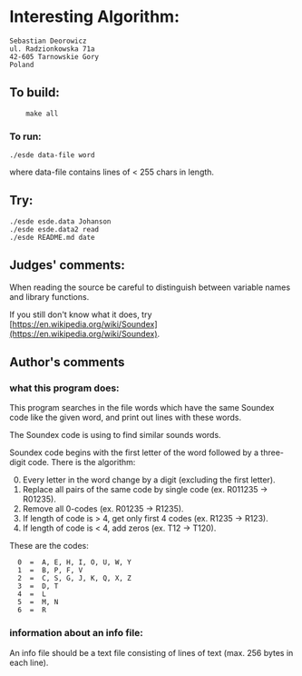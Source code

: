 # Interesting Algorithm:

    Sebastian Deorowicz
    ul. Radzionkowska 71a
    42-605 Tarnowskie Gory 
    Poland

## To build:

        make all

### To run:

	./esde data-file word

where data-file contains lines of < 255 chars in length.


## Try: 

	./esde esde.data Johanson
	./esde esde.data2 read
	./esde README.md date


## Judges' comments:

When reading the source be careful to distinguish between variable
names and library functions.  

If you still don't know what it does, try
[https://en.wikipedia.org/wiki/Soundex](https://en.wikipedia.org/wiki/Soundex).


## Author's comments

### what this program does:

This program searches in the file words which have the same Soundex code
like the given word, and print out lines with these words.

The Soundex code is using to find similar sounds words.

Soundex code begins with the first letter of the word followed by a
three-digit code. There is the algorithm:

0. Every letter in the word change by a digit (excluding the first letter).
1. Replace all pairs of the same code by single code (ex. R011235 -> R01235).
2. Remove all 0-codes (ex. R01235 -> R1235).
3. If length of code is > 4, get only first 4 codes (ex. R1235 -> R123).
4. If length of code is < 4, add zeros (ex. T12 -> T120).

These are the codes:

      0  =  A, E, H, I, O, U, W, Y
      1  =  B, P, F, V
      2  =  C, S, G, J, K, Q, X, Z
      3  =  D, T
      4  =  L
      5  =  M, N
      6  =  R

### information about an info file:

An info file should be a text file consisting of lines of text (max. 256 bytes
in each line).
